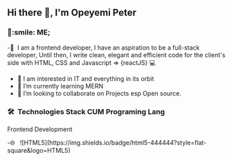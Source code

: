<h2> Hi there 👋, I'm Opeyemi Peter </h2>

<h3> 👨:smile: ME;   </h3>

-👨 &nbsp;I am a frontend developer, I have an aspiration to be a full-stack developer,   Until then, I write clean, elegant and efficient code for the client's side with  HTML, CSS and Javascript => {reactJS} 💻
- 🔭 I am interested in IT and everything in its orbit
- 🌱 I’m currently learning MERN
- 👯 I’m looking to collaborate on Projects esp Open source.

<h3> 🛠 &nbsp;Technologies Stack CUM Programing Lang</h3>
<p>Frontend Development</p>
    -🌐 &nbsp;
    ![HTML5](https://img.shields.io/badge/html5-444444?style=flat-square&logo=HTML5)

